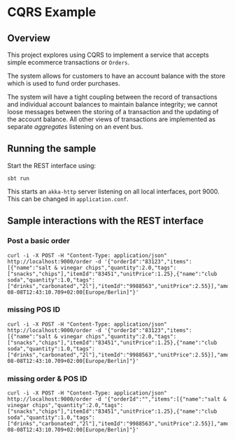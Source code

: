 # CQRS Example

## Overview

This project explores using CQRS to implement a service that accepts simple ecommerce transactions or `Orders`.
 
 The system allows for customers to have an account balance with the store which is used to fund order purchases.
 
 The system will have a tight coupling between the record of transactions and individual account balances to maintain 
 balance integrity; we cannot loose messages between the storing of a transaction and the updating of the account balance.
 All other views of transactions are implemented as separate _aggregates_ listening on an event bus.

## Running the sample
Start the REST interface using:

    sbt run
    
This starts an `akka-http` server listening on all local interfaces, port 9000. This can be changed in `application.conf`.

## Sample interactions with the REST interface

### Post a basic order
    curl -i -X POST -H "Content-Type: application/json" http://localhost:9000/order -d '{"orderId":"83123","items":[{"name":"salt & vinegar chips","quantity":2.0,"tags":["snacks","chips"],"itemId":"83451","unitPrice":1.25},{"name":"club soda","quantity":1.0,"tags":["drinks","carbonated","2l"],"itemId":"9988563","unitPrice":2.55}],"amount":4.75,"posId":"145a","customerId":"8300","taxAmount":0.0,"date":"2017-08-08T12:43:10.709+02:00[Europe/Berlin]"}'


### missing POS ID
    curl -i -X POST -H "Content-Type: application/json" http://localhost:9000/order -d '{"orderId":"83123","items":[{"name":"salt & vinegar chips","quantity":2.0,"tags":["snacks","chips"],"itemId":"83451","unitPrice":1.25},{"name":"club soda","quantity":1.0,"tags":["drinks","carbonated","2l"],"itemId":"9988563","unitPrice":2.55}],"amount":4.75,"posId":"","customerId":"8300","taxAmount":0.0,"date":"2017-08-08T12:43:10.709+02:00[Europe/Berlin]"}'

### missing order & POS ID
    curl -i -X POST -H "Content-Type: application/json" http://localhost:9000/order -d '{"orderId":"","items":[{"name":"salt & vinegar chips","quantity":2.0,"tags":["snacks","chips"],"itemId":"83451","unitPrice":1.25},{"name":"club soda","quantity":1.0,"tags":["drinks","carbonated","2l"],"itemId":"9988563","unitPrice":2.55}],"amount":4.75,"posId":"","customerId":"8300","taxAmount":0.0,"date":"2017-08-08T12:43:10.709+02:00[Europe/Berlin]"}'
